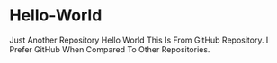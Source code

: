 # Hello-World
Just Another Repository
Hello World This Is From GitHub Repository. I Prefer GitHub When Compared To Other Repositories.
